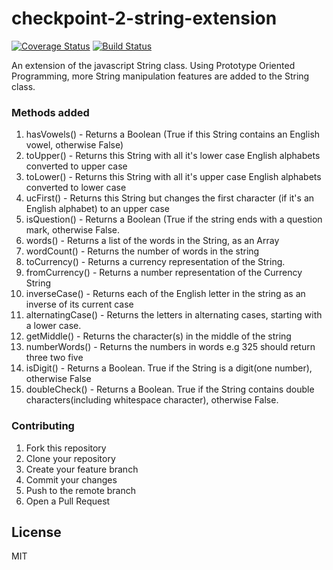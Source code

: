 # checkpoint-2-string-extension
[![Coverage Status](https://coveralls.io/repos/github/andela-aolaniran/checkpoint-2-string-extension/badge.png?branch=develop)](https://coveralls.io/github/andela-aolaniran/checkpoint-2-string-extension?branch=develop) [![Build Status](https://travis-ci.org/andela-aolaniran/checkpoint-2-string-extension.png?branch=develop)](https://travis-ci.org/andela-aolaniran/checkpoint-2-string-extension)

An extension of the javascript String class. Using Prototype Oriented Programming, more String manipulation features
are added to the String class.

### Methods added
1. hasVowels() - Returns a Boolean (True if this String contains an English vowel, otherwise False)
2. toUpper() - Returns this String with all it's lower case English alphabets converted to upper case
3. toLower() - Returns this String with all it's upper case English alphabets converted to lower case
4. ucFirst() - Returns this String but changes the first character (if it's an English alphabet) to an upper case
5. isQuestion() -  Returns a Boolean (True if the string ends with a question mark, otherwise False.
6. words() - Returns a list of the words in the String, as an Array
7. wordCount() - Returns the number of words in the string
8. toCurrency() - Returns a currency representation of the String.
9. fromCurrency() - Returns a number representation of the Currency String
10. inverseCase() -  Returns each of the English letter in the string as an inverse of its current case
11. alternatingCase() - Returns the letters in alternating cases, starting with a lower case.
12. getMiddle() - Returns the character(s) in the middle of the string
13. numberWords() - Returns the numbers in words e.g 325 should return three two five
14. isDigit() - Returns a Boolean. True if the String is a digit(one number), otherwise False
15. doubleCheck() - Returns a Boolean. True if the String contains double characters(including whitespace character), otherwise False.

### Contributing
1. Fork this repository
2. Clone your repository
3. Create your feature branch
4. Commit your changes
5. Push to the remote branch
6. Open a Pull Request


License
----

MIT